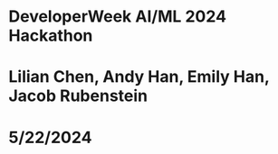 # DeveloperWeek AI/ML 2024 Hackathon
# Lilian Chen, Andy Han, Emily Han, Jacob Rubenstein
# 5/22/2024
